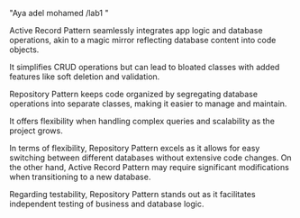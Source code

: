"Aya adel mohamed /lab1 <lab three>"

Active Record Pattern seamlessly integrates app logic and database operations, akin to a magic mirror reflecting database content into code objects.

It simplifies CRUD operations but can lead to bloated classes with added features like soft deletion and validation.

Repository Pattern keeps code organized by segregating database operations into separate classes, making it easier to manage and maintain.

It offers flexibility when handling complex queries and scalability as the project grows.

In terms of flexibility, Repository Pattern excels as it allows for easy switching between different databases without extensive code changes. On the other hand, Active Record Pattern may require significant modifications when transitioning to a new database.

Regarding testability, Repository Pattern stands out as it facilitates independent testing of business and database logic.
